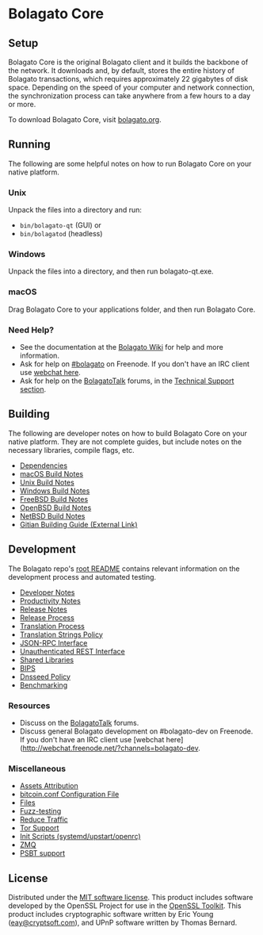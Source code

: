Bolagato Core
=============

Setup
---------------------
Bolagato Core is the original Bolagato client and it builds the backbone of the network. It downloads and, by default, stores the entire history of Bolagato transactions, which requires approximately 22 gigabytes of disk space. Depending on the speed of your computer and network connection, the synchronization process can take anywhere from a few hours to a day or more.

To download Bolagato Core, visit [bolagato.org](https://bolagato.org/).

Running
---------------------
The following are some helpful notes on how to run Bolagato Core on your native platform.

### Unix

Unpack the files into a directory and run:

- `bin/bolagato-qt` (GUI) or
- `bin/bolagatod` (headless)

### Windows

Unpack the files into a directory, and then run bolagato-qt.exe.

### macOS

Drag Bolagato Core to your applications folder, and then run Bolagato Core.

### Need Help?

* See the documentation at the [Bolagato Wiki](https://bolagato.info/)
for help and more information.
* Ask for help on [#bolagato](http://webchat.freenode.net?channels=bolagato) on Freenode. If you don't have an IRC client use [webchat here](http://webchat.freenode.net?channels=bolagato).
* Ask for help on the [BolagatoTalk](https://bolagatotalk.io/) forums, in the [Technical Support section](https://bolagatotalk.io/c/technical-support).

Building
---------------------
The following are developer notes on how to build Bolagato Core on your native platform. They are not complete guides, but include notes on the necessary libraries, compile flags, etc.

- [Dependencies](dependencies.md)
- [macOS Build Notes](build-osx.md)
- [Unix Build Notes](build-unix.md)
- [Windows Build Notes](build-windows.md)
- [FreeBSD Build Notes](build-freebsd.md)
- [OpenBSD Build Notes](build-openbsd.md)
- [NetBSD Build Notes](build-netbsd.md)
- [Gitian Building Guide (External Link)](https://github.com/bitcoin-core/docs/blob/master/gitian-building.md)

Development
---------------------
The Bolagato repo's [root README](/README.md) contains relevant information on the development process and automated testing.

- [Developer Notes](developer-notes.md)
- [Productivity Notes](productivity.md)
- [Release Notes](release-notes.md)
- [Release Process](release-process.md)
- [Translation Process](translation_process.md)
- [Translation Strings Policy](translation_strings_policy.md)
- [JSON-RPC Interface](JSON-RPC-interface.md)
- [Unauthenticated REST Interface](REST-interface.md)
- [Shared Libraries](shared-libraries.md)
- [BIPS](bips.md)
- [Dnsseed Policy](dnsseed-policy.md)
- [Benchmarking](benchmarking.md)

### Resources
* Discuss on the [BolagatoTalk](https://bolagatotalk.io/) forums.
* Discuss general Bolagato development on #bolagato-dev on Freenode. If you don't have an IRC client use [webchat here](http://webchat.freenode.net/?channels=bolagato-dev.

### Miscellaneous
- [Assets Attribution](assets-attribution.md)
- [bitcoin.conf Configuration File](bitcoin-conf.md)
- [Files](files.md)
- [Fuzz-testing](fuzzing.md)
- [Reduce Traffic](reduce-traffic.md)
- [Tor Support](tor.md)
- [Init Scripts (systemd/upstart/openrc)](init.md)
- [ZMQ](zmq.md)
- [PSBT support](psbt.md)

License
---------------------
Distributed under the [MIT software license](/COPYING).
This product includes software developed by the OpenSSL Project for use in the [OpenSSL Toolkit](https://www.openssl.org/). This product includes
cryptographic software written by Eric Young ([eay@cryptsoft.com](mailto:eay@cryptsoft.com)), and UPnP software written by Thomas Bernard.
